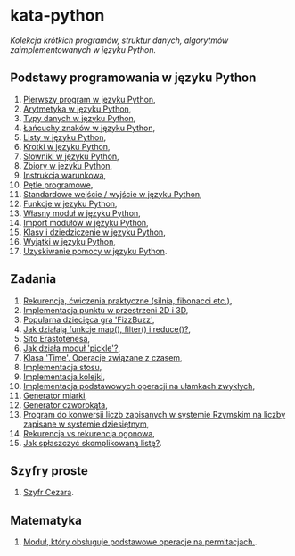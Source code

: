 # kata-python
_Kolekcja krótkich programów, struktur danych, algorytmów zaimplementowanych w języku Python._

Podstawy programowania w języku Python
----------------------------

01. [Pierwszy program w języku Python](/basic/lesson01.py),
02. [Arytmetyka w języku Python](/basic/lesson02.py),
03. [Typy danych w języku Python](/basic/lesson03.py),
04. [Łańcuchy znaków w języku Python](/basic/lesson04.py),
05. [Listy w języku Python](/basic/lesson05.py),
06. [Krotki w języku Python](/basic/lesson06.py),
07. [Słowniki w języku Python](/basic/lesson07.py),
08. [Zbiory w jezyku Python](/basic/lesson08.py),
09. [Instrukcja warunkowa](/basic/lesson09.py),
10. [Pętle programowe](/basic/lesson10.py),
11. [Standardowe wejście / wyjście w języku Python](/basic/lesson11.py),
12. [Funkcje w jezyku Python](/basic/lesson12.py),
13. [Własny moduł w języku Python](/basic/lesson13.py),
14. [Import modułów w języku Python](/basic/lesson13_import.py),
15. [Klasy i dziedziczenie w języku Python](/basic/lesson14.py),
16. [Wyjątki w języku Python](/basic/lesson15.py),
17. [Uzyskiwanie pomocy w języku Python](/basic/lesson16.py).

Zadania
----------------------------
01. [Rekurencja, ćwiczenia praktyczne (silnia, fibonacci etc.)](/tasks/recursion.py),
02. [Implementacja punktu w przestrzeni 2D i 3D](/tasks/point.py),
03. [Popularna dziecięca gra 'FizzBuzz'](/tasks/fizz_buzz.py),
04. [Jak działają funkcje map(), filter() i reduce()?](/tasks/map_filter_reduce.py),
05. [Sito Erastotenesa](/tasks/prime_numbers.py),
06. [Jak działa moduł 'pickle'?](/tasks/pickle_sample.py),
07. [Klasa 'Time'. Operacje związane z czasem](/tasks/time_operations.py),
08. [Implementacja stosu](/tasks/stack.py),
09. [Implementacja kolejki](/tasks/queue.py),
10. [Implementacja podstawowych operacji na ułamkach zwykłych](/tasks/fraction.py),
11. [Generator miarki](/tasks/measure.py),
12. [Generator czworokąta](/tasks/rectangle_generator.py),
13. [Program do konwersji liczb zapisanych w systemie Rzymskim na liczby zapisane w systemie dziesiętnym](/tasks/rome.py),
14. [Rekurencja vs rekurencja ogonowa](/tasks/recursion_tail.py),
15. [Jak spłaszczyć skomplikowaną listę?](/tasks/flatten.py).

Szyfry proste
----------------------------
01. [Szyfr Cezara](/cipher/caesar.py).

Matematyka
----------------------------
01. [Moduł, który obsługuje podstawowe operacje na permitacjach.](/math/perms.py).
